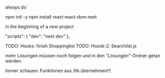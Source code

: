 always do 

npm init -y
npm install react react-dom next 

in the beginning of a new project



  "scripts": {
    "dev": "next dev"
  },



  TODO: Hooks: finish Shoppinglist
  TODO: Hoosk-2: Searchlist.js


mehr Lösungen müssen noch folgen und in den "Lösungen"-Ordner getan werden.

Immer schauen: Funktionen aus /lib übernehmen!!!